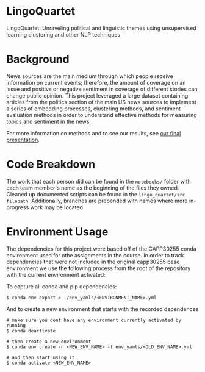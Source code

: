 # LingoQuartet
LingoQuartet: Unraveling political and linguistic themes using unsupervised learning clustering and other NLP techniques

# Background
News sources are the main medium through which people receive information on current events; therefore, the amount of coverage on an issue and positive or negative sentiment in coverage of different stories can change public opinion. This project leveraged a large dataset containing articles from the politics section of the main US news sources to implement a series of embedding processes, clustering methods, and sentiment evaluation methods in order to understand effective methods for measuring topics and sentiment in the news. 

For more information on methods and to see our results, see [our final presentation](./presentation/final_presentation.pdf).

# Code Breakdown
The work that each person did can be found in the `notebooks/` folder with each team member's name as the beginning of the files they owned. Cleaned up documented scripts can be found in the `lingo_quartet/src filepath`. Additionally, branches are prepended with names where more in-progress work may be located



# Environment Usage
The dependencies for this project were based off of the CAPP30255 conda environment used for othe assignments in the course. In order to track dependencies that were not included in the original capp30255 base environment we use the following process from the root of the repository with the current environment activated:

To capture all conda and pip dependencies:

```
$ conda env export > ./env_yamls/<ENVIRONMENT_NAME>.yml 
```
And to create a new environment that starts with the recorded dependences
```
# make sure you dont have any environment currently activated by running
$ conda deactivate

# then create a new environment
$ conda env create -n <NEW_ENV_NAME> -f env_yamls/<OLD_ENV_NAME>.yml

# and then start using it
$ conda activate <NEW_ENV_NAME>
```